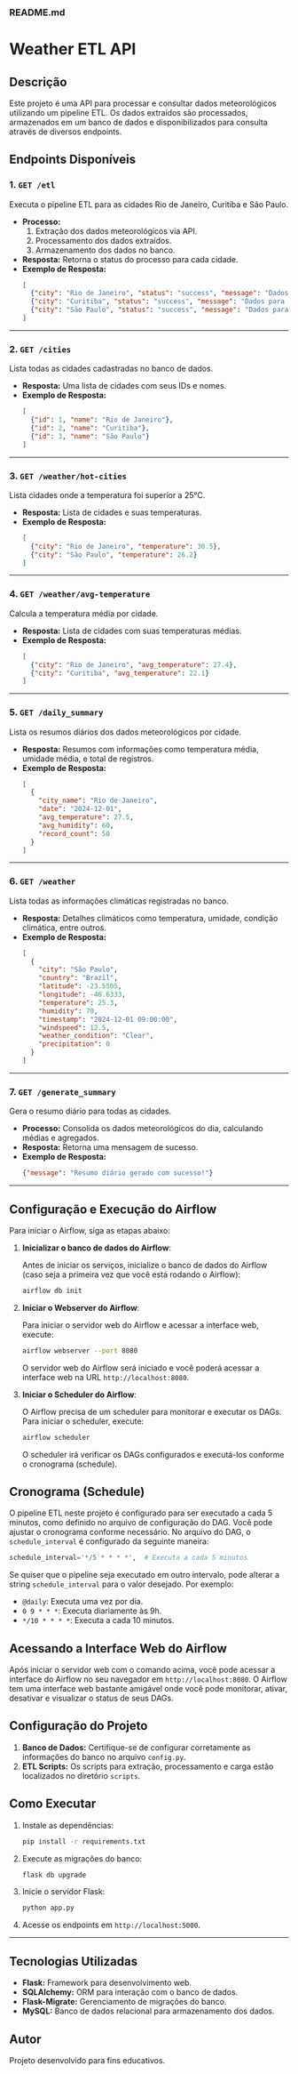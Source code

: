 ### README.md

# Weather ETL API

## Descrição

Este projeto é uma API para processar e consultar dados meteorológicos utilizando um pipeline ETL. Os dados extraídos são processados, armazenados em um banco de dados e disponibilizados para consulta através de diversos endpoints.

## Endpoints Disponíveis

### 1. **`GET /etl`**
Executa o pipeline ETL para as cidades Rio de Janeiro, Curitiba e São Paulo.  
- **Processo:** 
  1. Extração dos dados meteorológicos via API.
  2. Processamento dos dados extraídos.
  3. Armazenamento dos dados no banco.
- **Resposta:** Retorna o status do processo para cada cidade.
- **Exemplo de Resposta:**
  ```json
  [
    {"city": "Rio de Janeiro", "status": "success", "message": "Dados para Rio de Janeiro inseridos com sucesso!"},
    {"city": "Curitiba", "status": "success", "message": "Dados para Curitiba inseridos com sucesso!"},
    {"city": "São Paulo", "status": "success", "message": "Dados para São Paulo inseridos com sucesso!"}
  ]
  ```

---

### 2. **`GET /cities`**
Lista todas as cidades cadastradas no banco de dados.  
- **Resposta:** Uma lista de cidades com seus IDs e nomes.
- **Exemplo de Resposta:**
  ```json
  [
    {"id": 1, "name": "Rio de Janeiro"},
    {"id": 2, "name": "Curitiba"},
    {"id": 3, "name": "São Paulo"}
  ]
  ```

---

### 3. **`GET /weather/hot-cities`**
Lista cidades onde a temperatura foi superior a 25°C.  
- **Resposta:** Lista de cidades e suas temperaturas.
- **Exemplo de Resposta:**
  ```json
  [
    {"city": "Rio de Janeiro", "temperature": 30.5},
    {"city": "São Paulo", "temperature": 26.2}
  ]
  ```

---

### 4. **`GET /weather/avg-temperature`**
Calcula a temperatura média por cidade.  
- **Resposta:** Lista de cidades com suas temperaturas médias.
- **Exemplo de Resposta:**
  ```json
  [
    {"city": "Rio de Janeiro", "avg_temperature": 27.4},
    {"city": "Curitiba", "avg_temperature": 22.1}
  ]
  ```

---

### 5. **`GET /daily_summary`**
Lista os resumos diários dos dados meteorológicos por cidade.  
- **Resposta:** Resumos com informações como temperatura média, umidade média, e total de registros.
- **Exemplo de Resposta:**
  ```json
  [
    {
      "city_name": "Rio de Janeiro",
      "date": "2024-12-01",
      "avg_temperature": 27.5,
      "avg_humidity": 60,
      "record_count": 50
    }
  ]
  ```

---

### 6. **`GET /weather`**
Lista todas as informações climáticas registradas no banco.  
- **Resposta:** Detalhes climáticos como temperatura, umidade, condição climática, entre outros.
- **Exemplo de Resposta:**
  ```json
  [
    {
      "city": "São Paulo",
      "country": "Brazil",
      "latitude": -23.5505,
      "longitude": -46.6333,
      "temperature": 25.3,
      "humidity": 70,
      "timestamp": "2024-12-01 09:00:00",
      "windspeed": 12.5,
      "weather_condition": "Clear",
      "precipitation": 0
    }
  ]
  ```

---

### 7. **`GET /generate_summary`**
Gera o resumo diário para todas as cidades.  
- **Processo:** Consolida os dados meteorológicos do dia, calculando médias e agregados.
- **Resposta:** Retorna uma mensagem de sucesso.
- **Exemplo de Resposta:**
  ```json
  {"message": "Resumo diário gerado com sucesso!"}
  ```

---


## Configuração e Execução do Airflow

Para iniciar o Airflow, siga as etapas abaixo:

1. **Inicializar o banco de dados do Airflow**:

   Antes de iniciar os serviços, inicialize o banco de dados do Airflow (caso seja a primeira vez que você está rodando o Airflow):

   ```bash
   airflow db init
   ```

2. **Iniciar o Webserver do Airflow**:

   Para iniciar o servidor web do Airflow e acessar a interface web, execute:

   ```bash
   airflow webserver --port 8080
   ```

   O servidor web do Airflow será iniciado e você poderá acessar a interface web na URL `http://localhost:8080`.

3. **Iniciar o Scheduler do Airflow**:

   O Airflow precisa de um scheduler para monitorar e executar os DAGs. Para iniciar o scheduler, execute:

   ```bash
   airflow scheduler
   ```

   O scheduler irá verificar os DAGs configurados e executá-los conforme o cronograma (schedule).

## Cronograma (Schedule)

O pipeline ETL neste projeto é configurado para ser executado a cada 5 minutos, como definido no arquivo de configuração do DAG. Você pode ajustar o cronograma conforme necessário. No arquivo do DAG, o `schedule_interval` é configurado da seguinte maneira:

```python
schedule_interval='*/5 * * * *',  # Executa a cada 5 minutos
```

Se quiser que o pipeline seja executado em outro intervalo, pode alterar a string `schedule_interval` para o valor desejado. Por exemplo:

- `@daily`: Executa uma vez por dia.
- `0 9 * * *`: Executa diariamente às 9h.
- `*/10 * * * *`: Executa a cada 10 minutos.

## Acessando a Interface Web do Airflow

Após iniciar o servidor web com o comando acima, você pode acessar a interface do Airflow no seu navegador em `http://localhost:8080`. O Airflow tem uma interface web bastante amigável onde você pode monitorar, ativar, desativar e visualizar o status de seus DAGs.

## Configuração do Projeto

1. **Banco de Dados:** Certifique-se de configurar corretamente as informações do banco no arquivo `config.py`.
2. **ETL Scripts:** Os scripts para extração, processamento e carga estão localizados no diretório `scripts`.

## Como Executar

1. Instale as dependências:
   ```bash
   pip install -r requirements.txt
   ```
2. Execute as migrações do banco:
   ```bash
   flask db upgrade
   ```
3. Inicie o servidor Flask:
   ```bash
   python app.py
   ```
4. Acesse os endpoints em `http://localhost:5000`.

---

## Tecnologias Utilizadas

- **Flask:** Framework para desenvolvimento web.
- **SQLAlchemy:** ORM para interação com o banco de dados.
- **Flask-Migrate:** Gerenciamento de migrações do banco.
- **MySQL:** Banco de dados relacional para armazenamento dos dados.

## Autor

Projeto desenvolvido para fins educativos.
